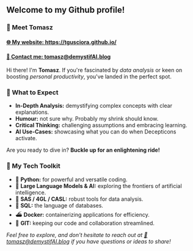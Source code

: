 <h2>Welcome to my Github profile!</h2>  
    
<h3>👋 Meet Tomasz</h3>
<h4><a href="https://tgusciora.github.io/">🌐 My website: https://tgusciora.github.io/</a></h4>
<h4><a href="mailto:tomasz@demystifai.blog">📩 Contact me: tomasz@demystifAI.blog</a></h4>
  
<p>Hi there! I'm <strong>Tomasz</strong>. If you're fascinated by <em>data analysis</em> or keen on boosting <em>personal productivity</em>, you've landed in the perfect spot.</p>  
  
<h3>🚀 What to Expect</h3>  
  
<ul>
  <li><strong>In-Depth Analysis:</strong> demystifying complex concepts with clear explanations.</li>
  <li><strong>Humour:</strong> not sure why. Probably my shrink should know.</li>
  <li><strong>Critical Thinking:</strong> challenging assumptions and embracing learning.</li>
  <li><strong>AI Use-Cases:</strong> showcasing what you can do when Decepticons activate.</li>
</ul>
<p>Are you ready to dive in? <strong>Buckle up for an enlightening ride!</strong></p>  
  
<h3>🔧 My Tech Toolkit</h3>  
  
<ul>
  <li>🐍 <strong>Python:</strong> for powerful and versatile coding.</li>
  <li>🤖 <strong>Large Language Models & AI:</strong> exploring the frontiers of artificial intelligence.</li>
  <li>🦾 <strong>SAS / 4GL / CASL:</strong> robust tools for data analysis.</li>
  <li>🏫 <strong>SQL:</strong> the language of databases.</li>
  <li>⛴️ <strong>Docker:</strong> containerizing applications for efficiency.</li>
  <li>📑 <strong>GIT:</strong> keeping our code and collaboration streamlined.</li>
</ul>  
  
<p><em>Feel free to explore, and don't hesitate to reach out at <a href="mailto:tomasz@demystifai.blog">📩tomasz@demystifAI.blog</a> if you have questions or ideas to share!</em></p>
